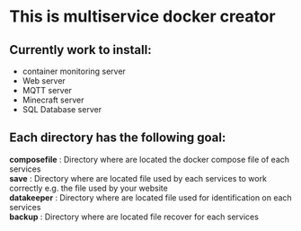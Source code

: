 # This is multiservice docker creator

## Currently work to install:
- container monitoring server
- Web server
- MQTT server
- Minecraft server
- SQL Database server

## Each directory has the following goal:
**composefile** : Directory where are located the docker compose file of each services  
**save** : Directory where are located file used by each services to work correctly 
e.g. the file used by your website  
**datakeeper** : Directory where are located file used for identification on each services  
**backup** : Directory where are located file recover for each services  